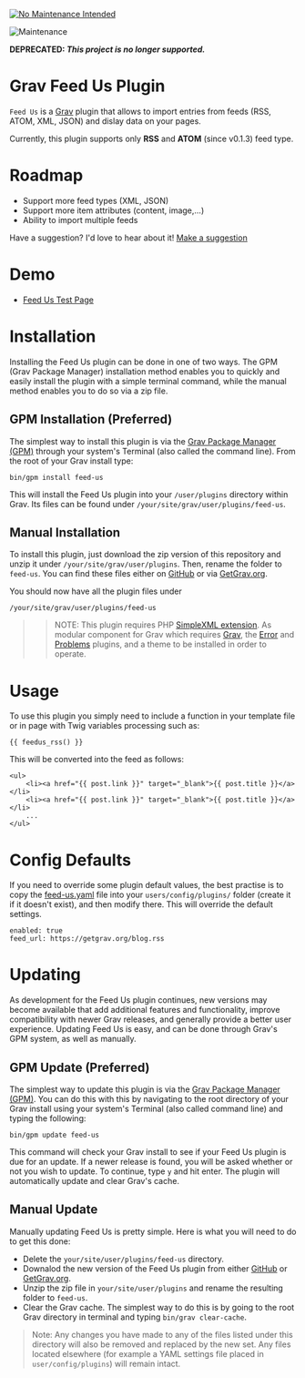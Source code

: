 [![No Maintenance Intended](http://unmaintained.tech/badge.svg)](http://unmaintained.tech/)

![Maintenance](https://img.shields.io/maintenance/yes/2016.svg?style=for-the-badge)

**DEPRECATED: _This project is no longer supported._**


# Grav Feed Us Plugin

`Feed Us` is a [Grav](http://github.com/getgrav/grav) plugin that allows to import entries from feeds (RSS, ATOM, XML, JSON) and dislay data on your pages.

Currently, this plugin supports only __RSS__ and __ATOM__ (since v0.1.3) feed type.

# Roadmap

- Support more feed types (XML, JSON)
- Support more item attributes (content, image,...)
- Ability to import multiple feeds

Have a suggestion? I'd love to hear about it! [Make a suggestion](https://github.com/orx57/grav-plugin-feed-us/issues)

# Demo

- [Feed Us Test Page](http://demo.orx57.net/grav/feed-us-test-page)

# Installation

Installing the Feed Us plugin can be done in one of two ways. The GPM (Grav Package Manager) installation method enables you to quickly and easily install the plugin with a simple terminal command, while the manual method enables you to do so via a zip file. 

## GPM Installation (Preferred)

The simplest way to install this plugin is via the [Grav Package Manager (GPM)](http://learn.getgrav.org/advanced/grav-gpm) through your system's Terminal (also called the command line).  From the root of your Grav install type:

    bin/gpm install feed-us

This will install the Feed Us plugin into your `/user/plugins` directory within Grav. Its files can be found under `/your/site/grav/user/plugins/feed-us`.

## Manual Installation

To install this plugin, just download the zip version of this repository and unzip it under `/your/site/grav/user/plugins`. Then, rename the folder to `feed-us`. You can find these files either on [GitHub](https://github.com/orx57/grav-plugin-feed-us) or via [GetGrav.org](http://getgrav.org/downloads/plugins#extras).

You should now have all the plugin files under

    /your/site/grav/user/plugins/feed-us

>> NOTE: This plugin requires PHP [SimpleXML extension](https://secure.php.net/manual/en/book.simplexml.php). As modular component for Grav which requires [Grav](http://github.com/getgrav/grav), the [Error](https://github.com/getgrav/grav-plugin-error) and [Problems](https://github.com/getgrav/grav-plugin-problems) plugins, and a theme to be installed in order to operate.

# Usage

To use this plugin you simply need to include a function in your template file or in page with Twig variables processing such as:

```
{{ feedus_rss() }}
```

This will be converted into the feed as follows:

```
<ul>
    <li><a href="{{ post.link }}" target="_blank">{{ post.title }}</a></li>
    <li><a href="{{ post.link }}" target="_blank">{{ post.title }}</a></li>
    ...
</ul>
```

# Config Defaults

If you need to override some plugin default values, the best practise is to copy the [feed-us.yaml](feed-us.yaml) file into your `users/config/plugins/` folder (create it if it doesn't exist), and then modify there. This will override the default settings.

```
enabled: true
feed_url: https://getgrav.org/blog.rss
```

# Updating

As development for the Feed Us plugin continues, new versions may become available that add additional features and functionality, improve compatibility with newer Grav releases, and generally provide a better user experience. Updating Feed Us is easy, and can be done through Grav's GPM system, as well as manually.

## GPM Update (Preferred)

The simplest way to update this plugin is via the [Grav Package Manager (GPM)](http://learn.getgrav.org/advanced/grav-gpm). You can do this with this by navigating to the root directory of your Grav install using your system's Terminal (also called command line) and typing the following:

    bin/gpm update feed-us

This command will check your Grav install to see if your Feed Us plugin is due for an update. If a newer release is found, you will be asked whether or not you wish to update. To continue, type `y` and hit enter. The plugin will automatically update and clear Grav's cache.

## Manual Update

Manually updating Feed Us is pretty simple. Here is what you will need to do to get this done:

* Delete the `your/site/user/plugins/feed-us` directory.
* Downalod the new version of the Feed Us plugin from either [GitHub](https://github.com/orx57/grav-plugin-feed-us) or [GetGrav.org](http://getgrav.org/downloads/plugins#extras).
* Unzip the zip file in `your/site/user/plugins` and rename the resulting folder to `feed-us`.
* Clear the Grav cache. The simplest way to do this is by going to the root Grav directory in terminal and typing `bin/grav clear-cache`.

> Note: Any changes you have made to any of the files listed under this directory will also be removed and replaced by the new set. Any files located elsewhere (for example a YAML settings file placed in `user/config/plugins`) will remain intact.
